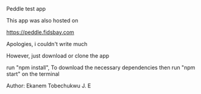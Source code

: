 Peddle test app

This app was also hosted on

https://peddle.fidsbay.com

Apologies, i couldn't write much

However, just download or clone the app

run "npm install", To download the necessary dependencies
then
run "npm start" on the terminal

Author:
Ekanem Tobechukwu J. E
